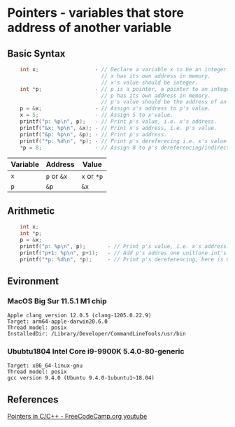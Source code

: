 # Pointers    - variables that store address of another variable

## Basic Syntax

```c
    int x;                  - // Declare a variable x to be an integer.
                              // x has its own address in memory.
                              // x's value should be integer.
    int *p;                 - // p is a pointer, a pointer to an integer.
                              // p has its own address in memory.
                              // p's value should be the address of an integer variable.
    p = &x;                 - // Assign x's address to p's value.
    x = 5;                  - // Assign 5 to x'value.
    printf("p: %p\n", p);   - // Print p's value, i.e. x's address.
    printf("&x: %p\n", &x); - // Print x's address, i.e. p's value.
    printf("&p: %p\n", &p); - // Print p's address.
    printf("*p: %d\n", *p); - // Print p's dereferecing i.e. x's value.
    *p = 8;                 - // Assign 8 to p's dereferencing/indirection i.e. x's value.
```

|Variable|Address    |Value      |
|-------|-----------|-----------|
|`x`    |`p` or `&x`|`x` or `*p`|
|`p`    |`&p`       |`&x`       |

## Arithmetic

```c
    int x;
    int *p;
    p = &x;
    printf("p: %p\n", p);       - // Print p's value, i.e. x's address.
    printf("p+1: %p\n", p+1);   - // Add p's addres one unit(one int's size, i.e. 4 bytes).
    printf("*p: %d\n", *p);     - // Print p's dereferencing, here is 0 because x wasn't assigned any value. We need to take this behavior seriously.
```

## Evironment
### MacOS Big Sur 11.5.1 M1 chip
    Apple clang version 12.0.5 (clang-1205.0.22.9)
    Target: arm64-apple-darwin20.6.0
    Thread model: posix
    InstalledDir: /Library/Developer/CommandLineTools/usr/bin

### Ububtu1804 Intel Core i9-9900K 5.4.0-80-generic
    Target: x86_64-linux-gnu
    Thread model: posix
    gcc version 9.4.0 (Ubuntu 9.4.0-1ubuntu1~18.04) 

## References
[Pointers in C/C++ - FreeCodeCamp.org youtube](https://www.youtube.com/watch?v=zuegQmMdy8M&t=8s)
